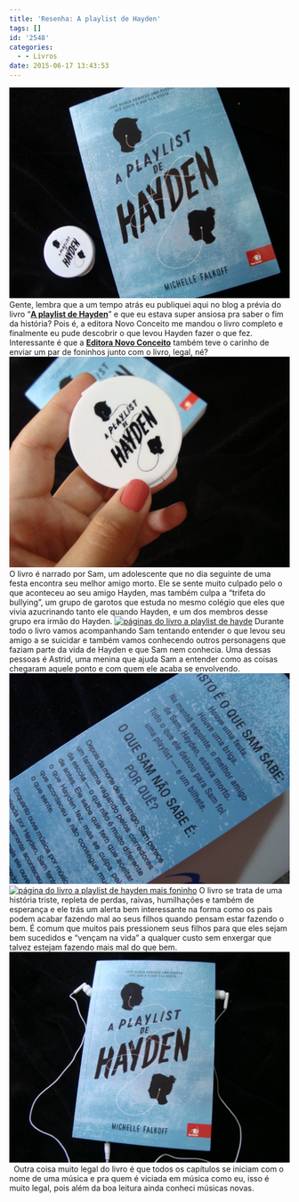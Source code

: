 ```yaml
---
title: 'Resenha: A playlist de Hayden'
tags: []
id: '2548'
categories:
  - - Livros
date: 2015-06-17 13:43:53
---
```


[![capa do livro A playlist de Hayden](/wp-content/uploads/2015/06/capa-do-livro-A-playlist-de-Hayden-1024x768.jpg)](/wp-content/uploads/2015/06/capa-do-livro-A-playlist-de-Hayden.jpg) Gente, lembra que a um tempo atrás eu publiquei aqui no blog a prévia do livro “**[A playlist de Hayden](http://natalia.blog.br/2015/03/23/resenha-da-previa-a-playlist-de-hayden/)**” e que eu estava super ansiosa pra saber o fim da história? Pois é, a editora Novo Conceito me mandou o livro completo e finalmente eu pude descobrir o que levou Hayden fazer o que fez. Interessante é que a **[Editora Novo Conceito](http://www.editoranovoconceito.com.br/)** também teve o carinho de enviar um par de foninhos junto com o livro, legal, né? [![a playlist de hayden foninho de ouvido](/wp-content/uploads/2015/06/a-playlist-de-hayden-foninho-de-ouvido-1024x768.jpg)](/wp-content/uploads/2015/06/a-playlist-de-hayden-foninho-de-ouvido.jpg) O livro é narrado por Sam, um adolescente que no dia seguinte de uma festa encontra seu melhor amigo morto. Ele se sente muito culpado pelo o que aconteceu ao seu amigo Hayden, mas também culpa a “trifeta do bullying”, um grupo de garotos que estuda no mesmo colégio que eles que vivia azucrinando tanto ele quando Hayden, e um dos membros desse grupo era irmão do Hayden. [![páginas do livro a playlist de hayde](/wp-content/uploads/2015/06/páginas-do-livro-a-playlist-de-hayde-1024x768.jpg)](/wp-content/uploads/2015/06/páginas-do-livro-a-playlist-de-hayde.jpg) Durante todo o livro vamos acompanhando Sam tentando entender o que levou seu amigo a se suicidar e também vamos conhecendo outros personagens que faziam parte da vida de Hayden e que Sam nem conhecia. Uma dessas pessoas é Astrid, uma menina que ajuda Sam a entender como as coisas chegaram aquele ponto e com quem ele acaba se envolvendo. [![a playlist de hayden](/wp-content/uploads/2015/06/a-playlist-de-hayden-1024x768.jpg)](/wp-content/uploads/2015/06/a-playlist-de-hayden.jpg) [![página do livro a playlist de hayden mais foninho](/wp-content/uploads/2015/06/página-do-livro-a-playlist-de-hayden-mais-foninho-1024x768.jpg)](/wp-content/uploads/2015/06/página-do-livro-a-playlist-de-hayden-mais-foninho.jpg) O livro se trata de uma história triste, repleta de perdas, raivas, humilhações e também de esperança e ele trás um alerta bem interessante na forma como os pais podem acabar fazendo mal ao seus filhos quando pensam estar fazendo o bem. É comum que muitos pais pressionem seus filhos para que eles sejam bem sucedidos e “vençam na vida” a qualquer custo sem enxergar que talvez estejam fazendo mais mal do que bem. [![capa do livro a playlist de hayden e foninho](/wp-content/uploads/2015/06/capa-do-livro-a-playlist-de-hayden-e-foninho-1024x768.jpg)](/wp-content/uploads/2015/06/capa-do-livro-a-playlist-de-hayden-e-foninho.jpg)   Outra coisa muito legal do livro é que todos os capítulos se iniciam com o nome de uma música e pra quem é viciada em música como eu, isso é muito legal, pois além da boa leitura ainda conheci músicas novas.
